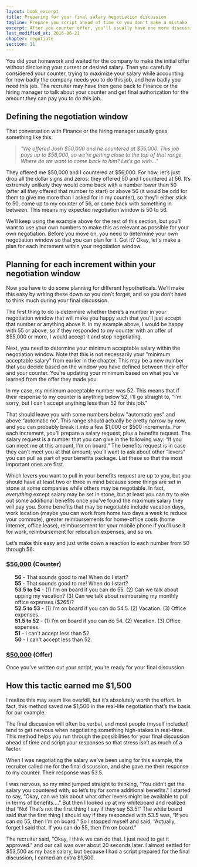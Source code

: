 ```yaml
---
layout: book_excerpt
title: Preparing for your final salary negotiation discussion
tagline: Prepare you script ahead of time so you don't make a mistake
excerpt: After you counter offer, you'll usually have one more discussion to finalize your compensation. Here is how to prepare for your final salary negotiation discussion.
last_modified_at: 2016-06-21
chapter: negotiate
section: 11
---
```


You did your homework and waited for the company to make the initial offer without disclosing your current or desired salary. Then you carefully considered your counter, trying to maximize your salary while accounting for how badly the company needs you to do this job, and how badly you need this job. The recruiter may have then gone back to Finance or the hiring manager to talk about your counter and get final authorization for the amount they can pay you to do this job. 

## Defining the negotiation window

That conversation with Finance or the hiring manager usually goes something like this:

> *"We offered Josh $50,000 and he countered at $56,000. This job pays up to $58,000, so we’re getting close to the top of that range. Where do we want to come back to him? Let’s go with…"*

They offered me $50,000 and I countered at $56,000. For now, let’s just drop all the dollar signs and zeros: they offered 50 and I countered at 56. It’s extremely unlikely they would come back with a number lower than 50 (after all *they* offered that number to start) or above 56 (it would be odd for them to give me more than I asked for in my counter), so they’ll either stick to 50, come up to my counter of 56, or come back with something in between. This means my expected negotiation window is 50 to 56.

We’ll keep using the example above for the rest of this section, but you’ll want to use your own numbers to make this as relevant as possible for your own negotiation. Before you move on, you need to determine your own negotiation window so that you can plan for it. Got it? Okay, let's make a plan for each increment within your negotiation window.

## Planning for each increment within your negotiation window

Now you have to do some planning for different hypotheticals. We’ll make this easy by writing these down so you don’t forget, and so you don’t have to think much during your final discussion. 

The first thing to do is determine whether there’s a number in your negotiation window that will make you happy such that you’ll just accept that number or anything above it. In my example above, I would be happy with 55 or above, so if they responded to my counter with an offer of $55,000 or more, I would accept it and stop negotiating.

Next, you need to determine your minimum acceptable salary within the negotiation window. Note that this is not necessarily your "minimum acceptable salary" from earlier in the chapter. This may be a new number that you decide based on the window you have defined between their offer and your counter. You’re updating your minimum based on what you’ve learned from the offer they made you.

In my case, my minimum acceptable number was 52. This means that if their response to my counter is anything below 52, I’ll go straight to, "I’m sorry, but I can’t accept anything less than 52 for this job."

That should leave you with some numbers below "automatic yes" and above “automatic no”. This range should actually be pretty narrow by now, and you can probably break it into a few $1,000 or $500 increments. For each increment, you’ll prepare a salary request, plus a benefits request. The salary request is a number that you can give in the following way: “If you can meet me at this amount, I’m on board.” The benefits request is in case they can’t meet you at that amount; you’ll want to ask about other “levers” you can pull as part of your benefits package. List these so that the most important ones are first.

Which levers you want to pull in your benefits request are up to you, but you should have at least two or three in mind because some things are set in stone at some companies while others may be negotiable. In fact, *everything* except salary may be set in stone, but at least you can try to eke out some additional benefits once you’ve found the maximum salary they will pay you. Some benefits that may be negotiable include vacation days, work location (maybe you can work from home two days a week to reduce your commute), greater reimbursements for home-office costs (home internet, office lease), reimbursement for your mobile phone if you’ll use it for work, reimbursement for relocation expenses, and so on.

Let’s make this easy and just write down a reaction to each number from 50 through 56:

<h3><u><span class="counteroffer-number">$56,000</span></u> (Counter)</h3>
<ul style="list-style-type:none">
	<li><strong>56</strong> - That sounds good to me! When do I start?</li>
	<li><strong>55</strong> - That sounds good to me! When do I start?</li>
	<li><strong>53.5 to 54</strong> - (1) I’m on board if you can do 55. (2) Can we talk about upping my vacation? (3) Can we talk about reimbursing my monthly office expenses ($265)?</li>
	<li><strong>52.5 to 53</strong> - (1) I’m on board if you can do 54.5. (2) Vacation. (3) Office expenses.</li>
	<li><strong>51.5 to 52</strong> - (1) I’m on board if you can do 54. (2) Vacation. (3) Office expenses.</li>
	<li><strong>51</strong> - I can't accept less than 52.</li>
	<li><strong>50</strong> - I can't accept less than 52.</li>
</ul>
<h3><u><span class="original-offer">$50,000</span></u> (Offer)</h3>

Once you’ve written out your script, you’re ready for your final discussion.

## How this tactic earned me $1,500

I realize this may seem like overkill, but it’s absolutely worth the effort. In fact, this method saved me $1,500 in the real-life negotiation that’s the basis for our example.

The final discussion will often be verbal, and most people (myself included) tend to get nervous when negotiating something high-stakes in real-time. This method helps you run through the possibilities for your final discussion ahead of time and script your responses so that stress isn’t as much of a factor.

When I was negotiating the salary we’ve been using for this example, the recruiter called me for the final discussion, and she gave me their response to my counter. Their response was 53.5. 

I was nervous, so my mind jumped straight to thinking, "You didn’t get the salary you countered with, so let’s try for some additional benefits." I started to say, “Okay, can we talk about what other levers might be available to pull in terms of benefits....” But then I looked up at my whiteboard and realized that “No! That’s not the first thing I say if they say 53.5!” The white board said that the first thing I should say if they responded with 53.5 was, “If you can do 55, then I’m on board.” So I stopped myself and said, “Actually, forget I said that. If you can do 55, then I’m on board.”

The recruiter said, "Okay, I think we can do that. I just need to get it approved." and our call was over about 20 seconds later. I almost settled for $53,500 as my base salary, but because I had a script prepared for the final discussion, I earned an extra $1,500.